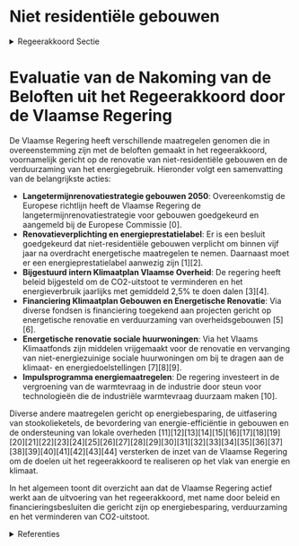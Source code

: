 # Niet residentiële gebouwen

<details>
        <summary>Regeerakkoord Sectie </summary>
        <p>1.2.2 Niet-residentiële gebouwen De Vlaamse regering werkt een lange termijn-doelstelling 2050 uit voor de renovatie van niet-residentiële gebouwen, zal ze op regelmatige basis evalueren en voert tussentijdse ijkpunten in die in lijn zijn met het Vlaamse klimaat- en energieplan 2030. Om de klimaatvoetafdruk van niet energiezuinige tertiaire gebouwen te reduceren, moeten ze vanaf 2021 uiterlijk vijf jaar na een notariële overdracht in volle eigendom grondig energetisch gerenoveerd worden. We werken een gebou-wenpas uit voor niet-residentiële gebouwen en voeren een energieprestatielabel in. Vanaf 2025 moeten alle grote niet-residentiële gebouwen waar de mogelijkheid tot verwarming of koeling in voorzien is, over een energiepresta-tielabel beschikken en vanaf 2030 moeten deze gebouwen een minimaal energieprestatielabel bereiken. De overheidsgebouwen op Vlaams grondgebied geven het goede voorbeeld door minstens 2 jaar eerder te voldoen aan het mini-maal energieprestatielabel. Vanaf 2021 kunnen geen stookolieketels meer geplaatst worden bij nieuwbouw en ingrijpende energetische renovaties. Wanneer er een aardgasnet in de straat ligt, mag vanaf 2021 een bestaande stookolieketel niet meer vervangen worden. De eigenaars worden over alle mogelijke alternatieven geïnformeerd. We verlengen de energielening aan 1% voor huidige doelgroepen (niet-commerciële rechtsper-sonen en coöperatieve vennootschappen). Ook de Vlaamse en lokale overheden nemen hun verantwoordelijkheid en geven het goede voor-beeld. Net zoals de Vlaamse Overheid zullen gemeenten, steden, intercommunales, OCMW’s, provincies en autonome gemeentebedrijven worden gevraagd dat zij hun broeikasgassen met 40% reduceren in 2030 ten opzichte van 2015 en vanaf 2020 per jaar een energiebesparing van 2,09% realiseren op het energieverbruik van hun gebouwenpark (inclusief technische infrastruc-tuur, exclusief onroerend erfgoed),. De Vlaamse overheid helpt de lokale besturen in de onder-linge kennisuitwisseling. De eigen Vlaamse doel-stelling wordt verscherpt naar 2,5% per jaar. Het Vlaams energie- en klimaatagentschap ontwikkelt hiervoor een monitoringsysteem. De Vlaamse overheid neemt zelf een voorbeeldrol op door haar vastgoedportefeuille via het Vlaams EnergieBedrijf en het Facilitair Bedrijf verder te optimaliseren en energie-efficiënter te maken. </p>
        </details> 

# Evaluatie van de Nakoming van de Beloften uit het Regeerakkoord door de Vlaamse Regering

De Vlaamse Regering heeft verschillende maatregelen genomen die in overeenstemming zijn met de beloften gemaakt in het regeerakkoord, voornamelijk gericht op de renovatie van niet-residentiële gebouwen en de verduurzaming van het energiegebruik. Hieronder volgt een samenvatting van de belangrijkste acties:

- **Langetermijnrenovatiestrategie gebouwen 2050**: Overeenkomstig de Europese richtlijn heeft de Vlaamse Regering de langetermijnrenovatiestrategie voor gebouwen goedgekeurd en aangemeld bij de Europese Commissie \[0\].
- **Renovatieverplichting en energieprestatielabel**: Er is een besluit goedgekeurd dat niet-residentiële gebouwen verplicht om binnen vijf jaar na overdracht energetische maatregelen te nemen. Daarnaast moet er een energieprestatielabel aanwezig zijn \[1\]\[2\].
- **Bijgestuurd intern Klimaatplan Vlaamse Overheid**: De regering heeft beleid bijgesteld om de CO2-uitstoot te verminderen en het energieverbruik jaarlijks met gemiddeld 2,5% te doen dalen \[3\]\[4\].
- **Financiering Klimaatplan Gebouwen en Energetische Renovatie**: Via diverse fondsen is financiering toegekend aan projecten gericht op energetische renovatie en verduurzaming van overheidsgebouwen \[5\]\[6\].
- **Energetische renovatie sociale huurwoningen**: Via het Vlaams Klimaatfonds zijn middelen vrijgemaakt voor de renovatie en vervanging van niet-energiezuinige sociale huurwoningen om bij te dragen aan de klimaat- en energiedoelstellingen \[7\]\[8\]\[9\].
- **Impulsprogramma energiemaatregelen**: De regering investeert in de vergroening van de warmtevraag in de industrie door steun voor technologieën die de industriële warmtevraag duurzaam maken \[10\].

Diverse andere maatregelen gericht op energiebesparing, de uitfasering van stookolieketels, de bevordering van energie-efficiëntie in gebouwen en de ondersteuning van lokale overheden \[11\]\[12\]\[13\]\[14\]\[15\]\[16\]\[17\]\[18\]\[19\]\[20\]\[21\]\[22\]\[23\]\[24\]\[25\]\[26\]\[27\]\[28\]\[29\]\[30\]\[31\]\[32\]\[33\]\[34\]\[35\]\[36\]\[37\]\[38\]\[39\]\[40\]\[41\]\[42\]\[43\]\[44\] versterken de inzet van de Vlaamse Regering om de doelen uit het regeerakkoord te realiseren op het vlak van energie en klimaat.

In het algemeen toont dit overzicht aan dat de Vlaamse Regering actief werkt aan de uitvoering van het regeerakkoord, met name door beleid en financieringsbesluiten die gericht zijn op energiebesparing, verduurzaming en het verminderen van CO2-uitstoot.

<details>
        <summary> Referenties</summary>
        **[\[0\]](https://beslissingenvlaamseregering.vlaanderen.be/?search=Vlaamse%20langetermijnrenovatiestrategie%20gebouwen%202050&dateOption=select&startDate=2020-05-29T08%3A00%3A00Z&endDate=2020-05-29T08%3A00%3A00Z)** : **(2020-05-29)** Vlaamse langetermijnrenovatiestrategie gebouwen 2050 

**[\[1\]](https://beslissingenvlaamseregering.vlaanderen.be/?search=Renovatieverplichting%20voor%20niet-residenti%C3%ABle%20gebouwen&dateOption=select&startDate=2021-05-07T08%3A00%3A00Z&endDate=2021-05-07T08%3A00%3A00Z)** : **(2021-05-07)** Renovatieverplichting voor niet-residentiële gebouwen 

**[\[2\]](https://beslissingenvlaamseregering.vlaanderen.be/?search=Renovatieverplichting%20voor%20niet-residenti%C3%ABle%20gebouwen&dateOption=select&startDate=2021-07-09T08%3A00%3A00Z&endDate=2021-07-09T08%3A00%3A00Z)** : **(2021-07-09)** Renovatieverplichting voor niet-residentiële gebouwen 

**[\[3\]](https://beslissingenvlaamseregering.vlaanderen.be/?search=Bijsturing%20intern%20Klimaatplan%20Vlaamse%20Overheid&dateOption=select&startDate=2021-07-16T06%3A00%3A00Z&endDate=2021-07-16T06%3A00%3A00Z)** : **(2021-07-16)** Bijsturing intern Klimaatplan Vlaamse Overheid 

**[\[4\]](https://beslissingenvlaamseregering.vlaanderen.be/?search=Bijsturing%20intern%20Klimaatplan%20Vlaamse%20overheid&dateOption=select&startDate=2022-07-15T08%3A00%3A00Z&endDate=2022-07-15T08%3A00%3A00Z)** : **(2022-07-15)** Bijsturing intern Klimaatplan Vlaamse overheid 

**[\[5\]](https://beslissingenvlaamseregering.vlaanderen.be/?search=Vlaams%20Klimaatfonds%202021%3A%20cofinanciering%20Klimaat%20Actieplan%20Gebouwen&dateOption=select&startDate=2022-12-23T09%3A00%3A00Z&endDate=2022-12-23T09%3A00%3A00Z)** : **(2022-12-23)** Vlaams Klimaatfonds 2021: cofinanciering Klimaat Actieplan Gebouwen 

**[\[6\]](https://beslissingenvlaamseregering.vlaanderen.be/?search=Plan%20Vlaamse%20Veerkracht%3A%20Besteding%20middelen%20Vlaams%20Klimaatfonds%20voor%20energetische%20renovatie%20gebouwen%20publieke%20sector&dateOption=select&startDate=2022-11-10T07%3A00%3A00Z&endDate=2022-11-10T07%3A00%3A00Z)** : **(2022-11-10)** Plan Vlaamse Veerkracht: Besteding middelen Vlaams Klimaatfonds voor energetische renovatie gebouwen publieke sector 

**[\[7\]](https://beslissingenvlaamseregering.vlaanderen.be/?search=Cofinanciering%20Vlaams%20Klimaatfonds%3A%20energetische%20renovaties%20en%20vervangingsbouw%20van%20sociale%20huurwoningen&dateOption=select&startDate=2022-07-08T08%3A00%3A00Z&endDate=2022-07-08T08%3A00%3A00Z)** : **(2022-07-08)** Cofinanciering Vlaams Klimaatfonds: energetische renovaties en vervangingsbouw van sociale huurwoningen 

**[\[8\]](https://beslissingenvlaamseregering.vlaanderen.be/?search=Cofinanciering%20Vlaams%20Klimaatfonds%20%28VKF%29%3A%20energetische%20renovaties%20en%20vervangingsbouw%20van%20sociale%20huurwoningen&dateOption=select&startDate=2023-12-08T09%3A00%3A00Z&endDate=2023-12-08T09%3A00%3A00Z)** : **(2023-12-08)** Cofinanciering Vlaams Klimaatfonds (VKF): energetische renovaties en vervangingsbouw van sociale huurwoningen 

**[\[9\]](https://beslissingenvlaamseregering.vlaanderen.be/?search=Wijzigingsbesluit%20energieprestatie%20sociale%20huisvesting&dateOption=select&startDate=2020-04-30T08%3A00%3A00Z&endDate=2020-04-30T08%3A00%3A00Z)** : **(2020-04-30)** Wijzigingsbesluit energieprestatie sociale huisvesting 

**[\[10\]](https://beslissingenvlaamseregering.vlaanderen.be/?search=Impulsprogramma%20energiemaatregelen%20ondernemingen%20voor%20onder%20meer%20de%20versnelde%20vergroening%20warmtevraag%20niet-ETS%20industrie%20in%20Vlaanderen&dateOption=select&startDate=2022-12-02T09%3A00%3A00Z&endDate=2022-12-02T09%3A00%3A00Z)** : **(2022-12-02)** Impulsprogramma energiemaatregelen ondernemingen voor onder meer de versnelde vergroening warmtevraag niet-ETS industrie in Vlaanderen 

**[\[11\]](https://beslissingenvlaamseregering.vlaanderen.be/?search=Actualisatie%20van%20het%20kader%20voor%20de%20Oproep%20%27Actieplan%20Energie-Effici%C3%ABntie%20en%20Klimaatimpact%20Vlaamse%20Overheid%202021-2025%27&dateOption=select&startDate=2021-07-16T06%3A00%3A00Z&endDate=2021-07-16T06%3A00%3A00Z)** : **(2021-07-16)** Actualisatie van het kader voor de Oproep 'Actieplan Energie-Efficiëntie en Klimaatimpact Vlaamse Overheid 2021-2025' 

**[\[12\]](https://beslissingenvlaamseregering.vlaanderen.be/?search=Aanpak%20besteding%20middelen%20voor%20verderzetting%20onderbouwde%20aanpak%20energiebesparing%20gebouwenpark%20sector%20Welzijn%2C%20Volksgezondheid%20en%20Gezin&dateOption=select&startDate=2023-11-23T16%3A00%3A00Z&endDate=2023-11-23T16%3A00%3A00Z)** : **(2023-11-23)** Aanpak besteding middelen voor verderzetting onderbouwde aanpak energiebesparing gebouwenpark sector Welzijn, Volksgezondheid en Gezin 

**[\[13\]](https://beslissingenvlaamseregering.vlaanderen.be/?search=Aanpak%20besteding%20middelen%20Vlaams%20Klimaatfonds%20%28VKF%29%20voor%20verderzetting%20onderbouwde%20aanpak%20energiebesparing%20gebouwenpark%20VDAB&dateOption=select&startDate=2023-12-22T09%3A00%3A00Z&endDate=2023-12-22T09%3A00%3A00Z)** : **(2023-12-22)** Aanpak besteding middelen Vlaams Klimaatfonds (VKF) voor verderzetting onderbouwde aanpak energiebesparing gebouwenpark VDAB 

**[\[14\]](https://beslissingenvlaamseregering.vlaanderen.be/?search=Plan%20Vlaamse%20Veerkracht%3A%20Vlaamse%20Energiebedrijf%20%28VEB%29%20energie-effici%C3%ABntie%20Vlaamse%20overheid&dateOption=select&startDate=2021-07-16T06%3A00%3A00Z&endDate=2021-07-16T06%3A00%3A00Z)** : **(2021-07-16)** Plan Vlaamse Veerkracht: Vlaamse Energiebedrijf (VEB) energie-efficiëntie Vlaamse overheid 

**[\[15\]](https://beslissingenvlaamseregering.vlaanderen.be/?search=Overheidsopdracht%20%27De%20ondersteuning%20van%20de%20Vereniging%20van%20Mede-Eigenaars%20van%20appartementsgebouwen%20bij%20de%20opmaak%20van%20een%20renovatiemasterplan%27&dateOption=select&startDate=2022-07-08T08%3A00%3A00Z&endDate=2022-07-08T08%3A00%3A00Z)** : **(2022-07-08)** Overheidsopdracht 'De ondersteuning van de Vereniging van Mede-Eigenaars van appartementsgebouwen bij de opmaak van een renovatiemasterplan' 

**[\[16\]](https://beslissingenvlaamseregering.vlaanderen.be/?search=Besteding%20middelen%20Vlaams%20Klimaatfonds%20%28VKF%29%20voor%20verderzetting%20onderbouwde%20aanpak%20energiebesparing%20gebouwenpark%20in%20de%20sector%20Welzijn%2C%20Volksgezondheid%20en%20Gezin&dateOption=select&startDate=2021-07-02T08%3A00%3A00Z&endDate=2021-07-02T08%3A00%3A00Z)** : **(2021-07-02)** Besteding middelen Vlaams Klimaatfonds (VKF) voor verderzetting onderbouwde aanpak energiebesparing gebouwenpark in de sector Welzijn, Volksgezondheid en Gezin 

**[\[17\]](https://beslissingenvlaamseregering.vlaanderen.be/?search=Aanpak%20besteding%20middelen%20Vlaams%20Klimaatfonds%20%28VKF%29%20voor%20de%20maatregel%20%E2%80%98Erfgoed%3A%20educatie%20en%20sensibilisatie%20met%20het%20oog%20op%20energiezuinig%20erfgoed%E2%80%99&dateOption=select&startDate=2023-10-20T08%3A00%3A00Z&endDate=2023-10-20T08%3A00%3A00Z)** : **(2023-10-20)** Aanpak besteding middelen Vlaams Klimaatfonds (VKF) voor de maatregel ‘Erfgoed: educatie en sensibilisatie met het oog op energiezuinig erfgoed’ 

**[\[18\]](https://beslissingenvlaamseregering.vlaanderen.be/?search=Wijzigingsbesluit%20energieprestatie%20sociale%20huisvesting&dateOption=select&startDate=2020-07-10T08%3A00%3A00Z&endDate=2020-07-10T08%3A00%3A00Z)** : **(2020-07-10)** Wijzigingsbesluit energieprestatie sociale huisvesting 

**[\[19\]](https://beslissingenvlaamseregering.vlaanderen.be/?search=Wijziging%20Energiedecreet%3A%20maatregelen%20versnelde%20energietransitie%20gebouwen%20naar%20meer%20emissie-%20en%20milieuvriendelijke%20verwarmingstechnieken&dateOption=select&startDate=2021-12-10T09%3A00%3A00Z&endDate=2021-12-10T09%3A00%3A00Z)** : **(2021-12-10)** Wijziging Energiedecreet: maatregelen versnelde energietransitie gebouwen naar meer emissie- en milieuvriendelijke verwarmingstechnieken 

**[\[20\]](https://beslissingenvlaamseregering.vlaanderen.be/?search=Wijziging%20Energiedecreet%3A%20maatregelen%20versnelde%20energietransitie%20gebouwen%20naar%20meer%20emissie-%20en%20milieuvriendelijke%20verwarmingstechnieken&dateOption=select&startDate=2021-10-29T09%3A15%3A00Z&endDate=2021-10-29T09%3A15%3A00Z)** : **(2021-10-29)** Wijziging Energiedecreet: maatregelen versnelde energietransitie gebouwen naar meer emissie- en milieuvriendelijke verwarmingstechnieken 

**[\[21\]](https://beslissingenvlaamseregering.vlaanderen.be/?search=Wijziging%20Energiedecreet%3A%20maatregelen%20versnelde%20energietransitie%20gebouwen%20naar%20meer%20emissie-%20en%20milieuvriendelijke%20verwarmingstechnieken&dateOption=select&startDate=2022-02-18T09%3A00%3A00Z&endDate=2022-02-18T09%3A00%3A00Z)** : **(2022-02-18)** Wijziging Energiedecreet: maatregelen versnelde energietransitie gebouwen naar meer emissie- en milieuvriendelijke verwarmingstechnieken 

**[\[22\]](https://beslissingenvlaamseregering.vlaanderen.be/?search=Aanpak%20besteding%20middelen%20Vlaams%20Klimaatfonds%20voor%20de%20maatregel%20%E2%80%98Erfgoed%3A%20educatie%20en%20sensibilisatie%20met%20het%20oog%20op%20energiezuinig%20erfgoed%E2%80%99&dateOption=select&startDate=2022-09-02T08%3A00%3A00Z&endDate=2022-09-02T08%3A00%3A00Z)** : **(2022-09-02)** Aanpak besteding middelen Vlaams Klimaatfonds voor de maatregel ‘Erfgoed: educatie en sensibilisatie met het oog op energiezuinig erfgoed’ 

**[\[23\]](https://beslissingenvlaamseregering.vlaanderen.be/?search=Aanpak%20besteding%20middelen%20Vlaams%20Klimaatfonds%20voor%20verderzetting%20onderbouwde%20aanpak%20energiebesparing%20gebouwenpark%20VDAB&dateOption=select&startDate=2021-12-03T09%3A00%3A00Z&endDate=2021-12-03T09%3A00%3A00Z)** : **(2021-12-03)** Aanpak besteding middelen Vlaams Klimaatfonds voor verderzetting onderbouwde aanpak energiebesparing gebouwenpark VDAB 

**[\[24\]](https://beslissingenvlaamseregering.vlaanderen.be/?search=Wijziging%20Energiedecreet%3A%20maatregelen%20versnelde%20energietransitie%20gebouwen%20naar%20meer%20emissie-%20en%20milieuvriendelijke%20verwarmingstechnieken&dateOption=select&startDate=2021-12-17T09%3A00%3A00Z&endDate=2021-12-17T09%3A00%3A00Z)** : **(2021-12-17)** Wijziging Energiedecreet: maatregelen versnelde energietransitie gebouwen naar meer emissie- en milieuvriendelijke verwarmingstechnieken 

**[\[25\]](https://beslissingenvlaamseregering.vlaanderen.be/?search=Wijziging%20energiebesluit%3A%20ZEV-premie%2C%20energieleningen%2C%20sloop%20en%20heropbouw%20en%20berekening%20onrendabele%20top&dateOption=select&startDate=2019-12-20T09%3A00%3A00Z&endDate=2019-12-20T09%3A00%3A00Z)** : **(2019-12-20)** Wijziging energiebesluit: ZEV-premie, energieleningen, sloop en heropbouw en berekening onrendabele top 

**[\[26\]](https://beslissingenvlaamseregering.vlaanderen.be/?search=Wijziging%20energiebesluit%3A%20ZEV-premie%2C%20energieleningen%2C%20sloop%20en%20heropbouw%20en%20onrendabele%20top&dateOption=select&startDate=2019-10-25T08%3A00%3A00Z&endDate=2019-10-25T08%3A00%3A00Z)** : **(2019-10-25)** Wijziging energiebesluit: ZEV-premie, energieleningen, sloop en heropbouw en onrendabele top 

**[\[27\]](https://beslissingenvlaamseregering.vlaanderen.be/?search=Visienota%20%27Cofinanciering%20in%20functie%20van%20de%20kosteneffici%C3%ABntie%20voor%20allocatie%20van%20middelen%20uit%20het%20Vlaams%20Klimaatfonds%20voor%20Vlaamse%20mitigatiemaatregelen%27&dateOption=select&startDate=2020-09-11T08%3A00%3A00Z&endDate=2020-09-11T08%3A00%3A00Z)** : **(2020-09-11)** Visienota 'Cofinanciering in functie van de kostenefficiëntie voor allocatie van middelen uit het Vlaams Klimaatfonds voor Vlaamse mitigatiemaatregelen' 

**[\[28\]](https://beslissingenvlaamseregering.vlaanderen.be/?search=Lancering%20van%20oproepen%20tot%20het%20indienen%20van%20sensibiliserings-%20en%20overtuigingsinitiatieven%20voor%20het%20verhogen%20van%20de%20renovatiegraad&dateOption=select&startDate=2021-04-02T08%3A00%3A00Z&endDate=2021-04-02T08%3A00%3A00Z)** : **(2021-04-02)** Lancering van oproepen tot het indienen van sensibiliserings- en overtuigingsinitiatieven voor het verhogen van de renovatiegraad 

**[\[29\]](https://beslissingenvlaamseregering.vlaanderen.be/?search=Verzamelbesluit%20energie&dateOption=select&startDate=2022-12-02T09%3A00%3A00Z&endDate=2022-12-02T09%3A00%3A00Z)** : **(2022-12-02)** Verzamelbesluit energie 

**[\[30\]](https://beslissingenvlaamseregering.vlaanderen.be/?search=Aanpak%20besteding%20middelen%20Vlaams%20Klimaatfonds%202022%20voor%20uitfasering%20stookolieketels%20en%20energiebesparing%20in%20het%20gesubsidieerd%20onderwijs%20en%20het%20gemeenschapsonderwijs&dateOption=select&startDate=2022-11-18T09%3A00%3A00Z&endDate=2022-11-18T09%3A00%3A00Z)** : **(2022-11-18)** Aanpak besteding middelen Vlaams Klimaatfonds 2022 voor uitfasering stookolieketels en energiebesparing in het gesubsidieerd onderwijs en het gemeenschapsonderwijs 

**[\[31\]](https://beslissingenvlaamseregering.vlaanderen.be/?search=Aanpak%20besteding%20middelen%20Vlaams%20Klimaatfonds%20voor%20verderzetting%20onderbouwde%20aanpak%20energiebesparing%20gebouwenpark%20Natuur%20en%20Bos%20%28ANB%29&dateOption=select&startDate=2023-04-28T08%3A00%3A00Z&endDate=2023-04-28T08%3A00%3A00Z)** : **(2023-04-28)** Aanpak besteding middelen Vlaams Klimaatfonds voor verderzetting onderbouwde aanpak energiebesparing gebouwenpark Natuur en Bos (ANB) 

**[\[32\]](https://beslissingenvlaamseregering.vlaanderen.be/?search=Visienota%20%27Bijkomende%20maatregelen%20Klimaat%27&dateOption=select&startDate=2021-11-05T15%3A30%3A00Z&endDate=2021-11-05T15%3A30%3A00Z)** : **(2021-11-05)** Visienota 'Bijkomende maatregelen Klimaat' 

**[\[33\]](https://beslissingenvlaamseregering.vlaanderen.be/?search=Verzamelbesluit%20energie&dateOption=select&startDate=2022-10-21T08%3A00%3A00Z&endDate=2022-10-21T08%3A00%3A00Z)** : **(2022-10-21)** Verzamelbesluit energie 

**[\[34\]](https://beslissingenvlaamseregering.vlaanderen.be/?search=Verzamelbesluit%20energie%20%28VZB%20IX%29&dateOption=select&startDate=2023-06-16T08%3A00%3A00Z&endDate=2023-06-16T08%3A00%3A00Z)** : **(2023-06-16)** Verzamelbesluit energie (VZB IX) 

**[\[35\]](https://beslissingenvlaamseregering.vlaanderen.be/?search=Steun%20energetische%20renovatieprojecten%20noodkoopwoningen%20en%20energielening&dateOption=select&startDate=2021-05-21T08%3A00%3A00Z&endDate=2021-05-21T08%3A00%3A00Z)** : **(2021-05-21)** Steun energetische renovatieprojecten noodkoopwoningen en energielening 

**[\[36\]](https://beslissingenvlaamseregering.vlaanderen.be/?search=Steun%20energetische%20renovatieprojecten%20noodkoopwoningen%20en%20energielening&dateOption=select&startDate=2021-07-16T06%3A00%3A00Z&endDate=2021-07-16T06%3A00%3A00Z)** : **(2021-07-16)** Steun energetische renovatieprojecten noodkoopwoningen en energielening 

**[\[37\]](https://beslissingenvlaamseregering.vlaanderen.be/?search=Verzamelbesluit%20energie&dateOption=select&startDate=2022-07-08T08%3A00%3A00Z&endDate=2022-07-08T08%3A00%3A00Z)** : **(2022-07-08)** Verzamelbesluit energie 

**[\[38\]](https://beslissingenvlaamseregering.vlaanderen.be/?search=Visienota%20%27Warmteplan%202025%27&dateOption=select&startDate=2021-12-10T09%3A00%3A00Z&endDate=2021-12-10T09%3A00%3A00Z)** : **(2021-12-10)** Visienota 'Warmteplan 2025' 

**[\[39\]](https://beslissingenvlaamseregering.vlaanderen.be/?search=Herverdeling%20krediet%20energie-effici%C3%ABntiemaatregelen%20eigen%20gebouwen&dateOption=select&startDate=2023-12-15T09%3A00%3A00Z&endDate=2023-12-15T09%3A00%3A00Z)** : **(2023-12-15)** Herverdeling krediet energie-efficiëntiemaatregelen eigen gebouwen 

**[\[40\]](https://beslissingenvlaamseregering.vlaanderen.be/?search=Verzamelbesluit%20energie%20X%20%28VZB%20X%29&dateOption=select&startDate=2023-10-20T08%3A00%3A00Z&endDate=2023-10-20T08%3A00%3A00Z)** : **(2023-10-20)** Verzamelbesluit energie X (VZB X) 

**[\[41\]](https://beslissingenvlaamseregering.vlaanderen.be/?search=Vlaamse%20klimaatstrategie%202050&dateOption=select&startDate=2019-12-20T09%3A00%3A00Z&endDate=2019-12-20T09%3A00%3A00Z)** : **(2019-12-20)** Vlaamse klimaatstrategie 2050 

**[\[42\]](https://beslissingenvlaamseregering.vlaanderen.be/?search=Verzamelbesluit%20energie&dateOption=select&startDate=2021-07-16T06%3A00%3A00Z&endDate=2021-07-16T06%3A00%3A00Z)** : **(2021-07-16)** Verzamelbesluit energie 

**[\[43\]](https://beslissingenvlaamseregering.vlaanderen.be/?search=Definitief%20Vlaams%20Energie-%20en%20Klimaatplan%202021-2030&dateOption=select&startDate=2019-12-09T07%3A30%3A00Z&endDate=2019-12-09T07%3A30%3A00Z)** : **(2019-12-09)** Definitief Vlaams Energie- en Klimaatplan 2021-2030 

**[\[44\]](https://beslissingenvlaamseregering.vlaanderen.be/?search=Vermindering%20onroerende%20voorheffing%20%20voor%20nieuwbouw%20en%20ingrijpende%20energetische%20renovatie%20en%20toepassingsvoorwaarden%20verlaagd%20tarief%20voor%20aankoop%20van%20een%20enige%20eigen%20woning%20&dateOption=select&startDate=2021-07-02T08%3A00%3A00Z&endDate=2021-07-02T08%3A00%3A00Z)** : **(2021-07-02)** Vermindering onroerende voorheffing  voor nieuwbouw en ingrijpende energetische renovatie en toepassingsvoorwaarden verlaagd tarief voor aankoop van een enige eigen woning  
        </details> 

